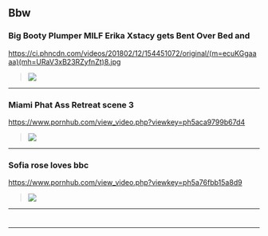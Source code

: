 ## Bbw
### Big Booty Plumper MILF Erika Xstacy gets Bent Over Bed and 
https://ci.phncdn.com/videos/201802/12/154451072/original/(m=ecuKGgaaaa)(mh=URaV3xB23RZyfnZt)8.jpg
>![](https://ci.phncdn.com/videos/201802/12/154451072/original/(m=ecuKGgaaaa)(mh=URaV3xB23RZyfnZt)8.jpg)
---
### Miami Phat Ass Retreat scene 3
https://www.pornhub.com/view_video.php?viewkey=ph5aca9799b67d4
>![](https://ci.phncdn.com/videos/201804/08/161338212/original/(m=ecuKGgaaaa)(mh=tUcLAbMirOL9WWTW)15.jpg)
---
### Sofia rose loves bbc
https://www.pornhub.com/view_video.php?viewkey=ph5a76fbb15a8d9
>![](https://ci.phncdn.com/videos/201802/04/153267452/original/(m=ecuKGgaaaa)(mh=iGp4tD6IsDG_n07R)11.jpg)
---
### 

>![]()
---
